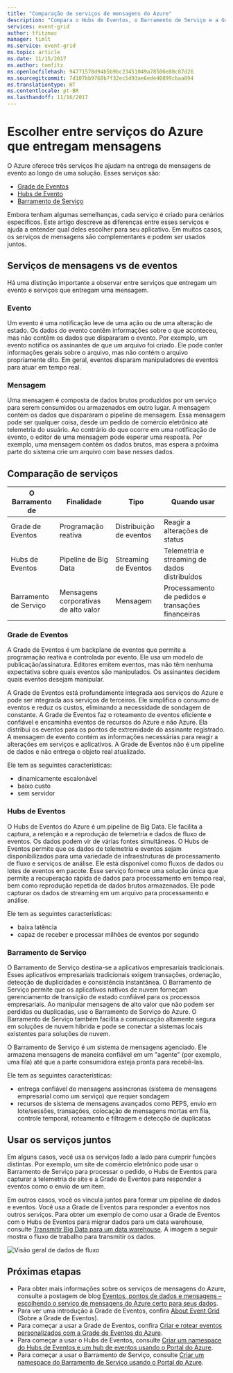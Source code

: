 ```yaml
---
title: "Comparação de serviços de mensagens do Azure"
description: "Compara o Hubs de Eventos, o Barramento de Serviço e a Grade de Eventos do Azure. Recomenda que serviço usar para cenários diferentes."
services: event-grid
author: tfitzmac
manager: timlt
ms.service: event-grid
ms.topic: article
ms.date: 11/15/2017
ms.author: tomfitz
ms.openlocfilehash: 94771578d94b5b9bc23451049a78506e80c87d26
ms.sourcegitcommit: 7d107bb9768b7f32ec5d93ae6ede40899cbaa894
ms.translationtype: HT
ms.contentlocale: pt-BR
ms.lasthandoff: 11/16/2017
---
```

# <a name="choose-between-azure-services-that-deliver-messages"></a>Escolher entre serviços do Azure que entregam mensagens

O Azure oferece três serviços lhe ajudam na entrega de mensagens de evento ao longo de uma solução. Esses serviços são:

* [Grade de Eventos](/azure/event-grid/)
* [Hubs de Evento](/azure/event-hubs/)
* [Barramento de Serviço](/azure/service-bus-messaging/)

Embora tenham algumas semelhanças, cada serviço é criado para cenários específicos. Este artigo descreve as diferenças entre esses serviços e ajuda a entender qual deles escolher para seu aplicativo. Em muitos casos, os serviços de mensagens são complementares e podem ser usados juntos.

## <a name="event-vs-message-services"></a>Serviços de mensagens vs de eventos

Há uma distinção importante a observar entre serviços que entregam um evento e serviços que entregam uma mensagem.

### <a name="event"></a>Evento

Um evento é uma notificação leve de uma ação ou de uma alteração de estado. Os dados do evento contêm informações sobre o que aconteceu, mas não contêm os dados que dispararam o evento. Por exemplo, um evento notifica os assinantes de que um arquivo foi criado. Ele pode conter informações gerais sobre o arquivo, mas não contém o arquivo propriamente dito. Em geral, eventos disparam manipuladores de eventos para atuar em tempo real.

### <a name="message"></a>Mensagem

Uma mensagem é composta de dados brutos produzidos por um serviço para serem consumidos ou armazenados em outro lugar. A mensagem contém os dados que dispararam o pipeline de mensagem. Essa mensagem pode ser qualquer coisa, desde um pedido de comércio eletrônico até telemetria do usuário. Ao contrário do que ocorre em uma notificação de evento, o editor de uma mensagem pode esperar uma resposta. Por exemplo, uma mensagem contém os dados brutos, mas espera a próxima parte do sistema crie um arquivo com base nesses dados.

## <a name="comparison-of-services"></a>Comparação de serviços

| O Barramento de | Finalidade | Tipo | Quando usar |
| ------- | ------- | ---- | ----------- |
| Grade de Eventos | Programação reativa | Distribuição de eventos | Reagir a alterações de status |
| Hubs de Eventos | Pipeline de Big Data | Streaming de Eventos | Telemetria e streaming de dados distribuídos |
| Barramento de Serviço | Mensagens corporativas de alto valor | Mensagem | Processamento de pedidos e transações financeiras |

### <a name="event-grid"></a>Grade de Eventos

A Grade de Eventos é um backplane de eventos que permite a programação reativa e controlada por evento. Ele usa um modelo de publicação/assinatura. Editores emitem eventos, mas não têm nenhuma expectativa sobre quais eventos são manipulados. Os assinantes decidem quais eventos desejam manipular.

A Grade de Eventos está profundamente integrada aos serviços do Azure e pode ser integrada aos serviços de terceiros. Ele simplifica o consumo de eventos e reduz os custos, eliminando a necessidade de sondagem de constante. A Grade de Eventos faz o roteamento de eventos eficiente e confiável e encaminha eventos de recursos do Azure e não Azure. Ela distribui os eventos para os pontos de extremidade do assinante registrado. A mensagem de evento contém as informações necessárias para reagir a alterações em serviços e aplicativos. A Grade de Eventos não é um pipeline de dados e não entrega o objeto real atualizado.

Ele tem as seguintes características:

* dinamicamente escalonável
* baixo custo
* sem servidor

### <a name="event-hubs"></a>Hubs de Eventos

O Hubs de Eventos do Azure é um pipeline de Big Data. Ele facilita a captura, a retenção e a reprodução de telemetria e dados de fluxo de eventos. Os dados podem vir de várias fontes simultâneas. O Hubs de Eventos permite que os dados de telemetria e eventos sejam disponibilizados para uma variedade de infraestruturas de processamento de fluxo e serviços de análise. Ele está disponível como fluxos de dados ou lotes de eventos em pacote. Esse serviço fornece uma solução única que permite a recuperação rápida de dados para processamento em tempo real, bem como reprodução repetida de dados brutos armazenados. Ele pode capturar os dados de streaming em um arquivo para processamento e análise.

Ele tem as seguintes características:

* baixa latência
* capaz de receber e processar milhões de eventos por segundo

### <a name="service-bus"></a>Barramento de Serviço

O Barramento de Serviço destina-se a aplicativos empresariais tradicionais. Esses aplicativos empresariais tradicionais exigem transações, ordenação, detecção de duplicidades e consistência instantânea. O Barramento de Serviço permite que os aplicativos nativos de nuvem forneçam gerenciamento de transição de estado confiável para os processos empresariais. Ao manipular mensagens de alto valor que não podem ser perdidas ou duplicadas, use o Barramento de Serviço do Azure. O Barramento de Serviço também facilita a comunicação altamente segura em soluções de nuvem híbrida e pode se conectar a sistemas locais existentes para soluções de nuvem.

O Barramento de Serviço é um sistema de mensagens agenciado. Ele armazena mensagens de maneira confiável em um "agente" (por exemplo, uma fila) até que a parte consumidora esteja pronta para recebê-las.

Ele tem as seguintes características:

* entrega confiável de mensagens assíncronas (sistema de mensagens empresarial como um serviço) que requer sondagem
* recursos de sistema de mensagens avançados como PEPS, envio em lote/sessões, transações, colocação de mensagens mortas em fila, controle temporal, roteamento e filtragem e detecção de duplicatas

## <a name="use-the-services-together"></a>Usar os serviços juntos

Em alguns casos, você usa os serviços lado a lado para cumprir funções distintas. Por exemplo, um site de comércio eletrônico pode usar o Barramento de Serviço para processar o pedido, o Hubs de Eventos para capturar a telemetria de site e a Grade de Eventos para responder a eventos como o envio de um item.

Em outros casos, você os vincula juntos para formar um pipeline de dados e eventos. Você usa a Grade de Eventos para responder a eventos nos outros serviços. Para obter um exemplo de como usar a Grade de Eventos com o Hubs de Eventos para migrar dados para um data warehouse, consulte [Transmitir Big Data para um data warehouse](event-grid-event-hubs-integration.md). A imagem a seguir mostra o fluxo de trabalho para transmitir os dados.

![Visão geral de dados de fluxo](./media/compare-messaging-services/overview.png)

## <a name="next-steps"></a>Próximas etapas

* Para obter mais informações sobre os serviços de mensagens do Azure, consulte a postagem de blog [Eventos, pontos de dados e mensagens – escolhendo o serviço de mensagens do Azure certo para seus dados](https://azure.microsoft.com/blog/events-data-points-and-messages-choosing-the-right-azure-messaging-service-for-your-data/).
* Para ver uma introdução à Grade de Eventos, confira [About Event Grid](overview.md) (Sobre a Grade de Eventos).
* Para começar a usar a Grade de Eventos, confira [Criar e rotear eventos personalizados com a Grade de Eventos do Azure](custom-event-quickstart.md).
* Para começar a usar o Hubs de Eventos, consulte [Criar um namespace do Hubs de Eventos e um hub de eventos usando o Portal do Azure](../event-hubs/event-hubs-create.md).
* Para começar a usar o Barramento de Serviço, consulte [Criar um namespace do Barramento de Serviço usando o Portal do Azure](../service-bus-messaging/service-bus-create-namespace-portal.md).